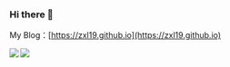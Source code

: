 ### Hi there 👋

My Blog：[https://zxl19.github.io](https://zxl19.github.io)

<!-- [![996.icu](https://img.shields.io/badge/link-996.icu-red.svg)](https://996.icu) [![LICENSE](https://img.shields.io/badge/license-Anti%20996-blue.svg)](https://github.com/996icu/996.ICU/blob/master/LICENSE) -->

<a href="https://github.com/zxl19">
  <img align="left" src="https://github-readme-stats.vercel.app/api?username=zxl19&count_private=true&show_icons=true&theme=tokyonight" />
</a>

<a href="https://github.com/zxl19">
  <img align="left" src="https://github-readme-stats.vercel.app/api/top-langs/?username=zxl19&layout=compact&theme=tokyonight" />
</a>

<!--
**zxl19/zxl19** is a ✨ _special_ ✨ repository because its `README.md` (this file) appears on your GitHub profile.

Here are some ideas to get you started:

- 🔭 I’m currently working on ...
- 🌱 I’m currently learning ...
- 👯 I’m looking to collaborate on ...
- 🤔 I’m looking for help with ...
- 💬 Ask me about ...
- 📫 How to reach me: ...
- 😄 Pronouns: ...
- ⚡ Fun fact: ...
-->
